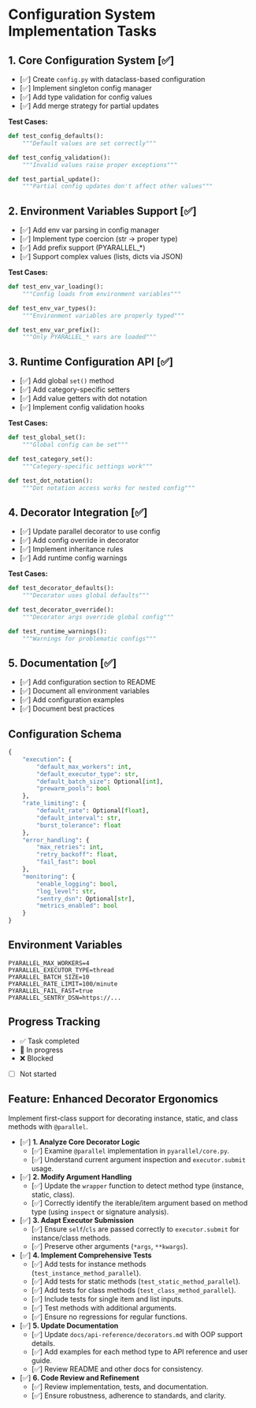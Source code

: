 # Configuration System Implementation Tasks

## 1. Core Configuration System [✅]
- [✅] Create `config.py` with dataclass-based configuration
- [✅] Implement singleton config manager
- [✅] Add type validation for config values
- [✅] Add merge strategy for partial updates

**Test Cases:**
```python
def test_config_defaults():
    """Default values are set correctly"""

def test_config_validation():
    """Invalid values raise proper exceptions"""

def test_partial_update():
    """Partial config updates don't affect other values"""
```

## 2. Environment Variables Support [✅]
- [✅] Add env var parsing in config manager
- [✅] Implement type coercion (str -> proper type)
- [✅] Add prefix support (PYARALLEL_*)
- [✅] Support complex values (lists, dicts via JSON)

**Test Cases:**
```python
def test_env_var_loading():
    """Config loads from environment variables"""

def test_env_var_types():
    """Environment variables are properly typed"""

def test_env_var_prefix():
    """Only PYARALLEL_* vars are loaded"""
```

## 3. Runtime Configuration API [✅]
- [✅] Add global `set()` method
- [✅] Add category-specific setters
- [✅] Add value getters with dot notation
- [✅] Implement config validation hooks

**Test Cases:**
```python
def test_global_set():
    """Global config can be set"""

def test_category_set():
    """Category-specific settings work"""

def test_dot_notation():
    """Dot notation access works for nested config"""
```

## 4. Decorator Integration [✅]
- [✅] Update parallel decorator to use config
- [✅] Add config override in decorator
- [✅] Implement inheritance rules
- [✅] Add runtime config warnings

**Test Cases:**
```python
def test_decorator_defaults():
    """Decorator uses global defaults"""

def test_decorator_override():
    """Decorator args override global config"""

def test_runtime_warnings():
    """Warnings for problematic configs"""
```

## 5. Documentation [✅]
- [✅] Add configuration section to README
- [✅] Document all environment variables
- [✅] Add configuration examples
- [✅] Document best practices

## Configuration Schema
```python
{
    "execution": {
        "default_max_workers": int,
        "default_executor_type": str,
        "default_batch_size": Optional[int],
        "prewarm_pools": bool
    },
    "rate_limiting": {
        "default_rate": Optional[float],
        "default_interval": str,
        "burst_tolerance": float
    },
    "error_handling": {
        "max_retries": int,
        "retry_backoff": float,
        "fail_fast": bool
    },
    "monitoring": {
        "enable_logging": bool,
        "log_level": str,
        "sentry_dsn": Optional[str],
        "metrics_enabled": bool
    }
}
```

## Environment Variables
```
PYARALLEL_MAX_WORKERS=4
PYARALLEL_EXECUTOR_TYPE=thread
PYARALLEL_BATCH_SIZE=10
PYARALLEL_RATE_LIMIT=100/minute
PYARALLEL_FAIL_FAST=true
PYARALLEL_SENTRY_DSN=https://...
```

## Progress Tracking
- ✅ Task completed
- 🚧 In progress
- ❌ Blocked
- [ ] Not started

## Feature: Enhanced Decorator Ergonomics

Implement first-class support for decorating instance, static, and class methods with `@parallel`.

- [✅] **1. Analyze Core Decorator Logic**
    - [✅] Examine `@parallel` implementation in `pyarallel/core.py`.
    - [✅] Understand current argument inspection and `executor.submit` usage.
- [✅] **2. Modify Argument Handling**
    - [✅] Update the `wrapper` function to detect method type (instance, static, class).
    - [✅] Correctly identify the iterable/item argument based on method type (using `inspect` or signature analysis).
- [✅] **3. Adapt Executor Submission**
    - [✅] Ensure `self`/`cls` are passed correctly to `executor.submit` for instance/class methods.
    - [✅] Preserve other arguments (`*args`, `**kwargs`).
- [✅] **4. Implement Comprehensive Tests**
    - [✅] Add tests for instance methods (`test_instance_method_parallel`).
    - [✅] Add tests for static methods (`test_static_method_parallel`).
    - [✅] Add tests for class methods (`test_class_method_parallel`).
    - [✅] Include tests for single item and list inputs.
    - [✅] Test methods with additional arguments.
    - [✅] Ensure no regressions for regular functions.
- [✅] **5. Update Documentation**
    - [✅] Update `docs/api-reference/decorators.md` with OOP support details.
    - [✅] Add examples for each method type to API reference and user guide.
    - [✅] Review README and other docs for consistency.
- [✅] **6. Code Review and Refinement**
    - [✅] Review implementation, tests, and documentation.
    - [✅] Ensure robustness, adherence to standards, and clarity.

